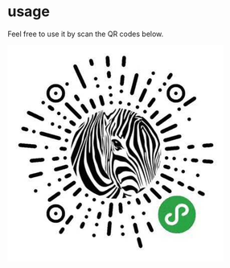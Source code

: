 # usage

Feel free to use it by scan the QR codes below.

![WechatIMG1](https://github.com/tianhao351/EAN-13-generator-weixinApp/blob/master/WechatIMG1.jpeg)
